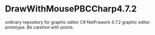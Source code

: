 # DrawWithMousePBCCharp4.7.2
ordinary repository for graphic editor
C# NetFrawork 4.7.2 graphic editor prototype.
Be carefool with points.
